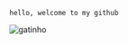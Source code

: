``` hello, welcome to my github ```

![gatinho](https://media4.giphy.com/media/aC45M5Q4D07Pq/giphy.gif)